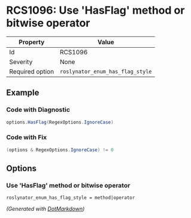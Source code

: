 # RCS1096: Use 'HasFlag' method or bitwise operator

| Property        | Value                            |
| --------------- | -------------------------------- |
| Id              | RCS1096                          |
| Severity        | None                             |
| Required option | `roslynator_enum_has_flag_style` |

## Example

### Code with Diagnostic

```csharp
options.HasFlag(RegexOptions.IgnoreCase)
```

### Code with Fix

```csharp
(options & RegexOptions.IgnoreCase) != 0
```

## Options

### Use 'HasFlag' method or bitwise operator

```editorconfig
roslynator_enum_has_flag_style = method|operator
```


*\(Generated with [DotMarkdown](http://github.com/JosefPihrt/DotMarkdown)\)*